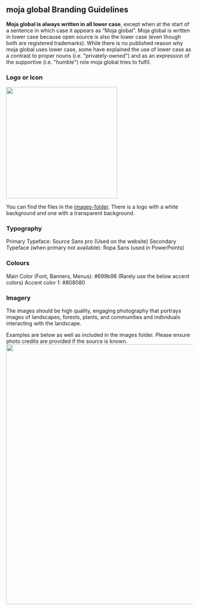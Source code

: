 ## moja global Branding Guidelines

**Moja global is always written in all lower case**, except when at the start of a sentence in which case it appears as “Moja global”. Moja global is written in lower case because open source is also the lower case (even though both are registered trademarks). While there is no published reason why moja global uses lower case, some have explained the use of lower case as a contrast to proper nouns (i.e. "privately-owned") and as an expression of the supportive (i.e. "humble") role moja global tries to fulfil.

### Logo or Icon

<img src="https://github.com/moja-global/About-moja-global/blob/master/images/moja-logo-transperant-background.png" width="300" >

You can find the files in the [images-folder](https://github.com/moja-global/About-moja-global/tree/master/images). There is a logo with a white background and one with a transparent background.

### Typography

Primary Typeface: Source Sans pro (Used on the website)
Secondary Typeface (when primary not available): Ropa Sans (used in PowerPoints)

### Colours

Main Color (Font, Banners, Menus): #699b98
(Rarely use the below accent colors)
Accent color 1: #808080

### Imagery

The images should be high quality, engaging photography that portrays images of landscapes, forests, plants, and communities and individuals interacting with the landscape.

Examples are below as well as included in the images folder. Please ensure photo credits are provided if the source is known.
<img src="https://github.com/moja-global/About-moja-global/blob/master/images/moja%20facebook%20banner%204.png" width="700" >
